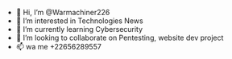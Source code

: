 - 👋 Hi, I’m @Warmachiner226
- 👀 I’m interested in Technologies News
- 🌱 I’m currently learning Cybersecurity
- 💞️ I’m looking to collaborate on Pentesting, website dev project
- 📫 wa me +22656289557

<!---
Warmachiner226/Warmachiner226 is a ✨ special ✨ repository because its `README.md` (this file) appears on your GitHub profile.
You can click the Preview link to take a look at your changes.
--->

